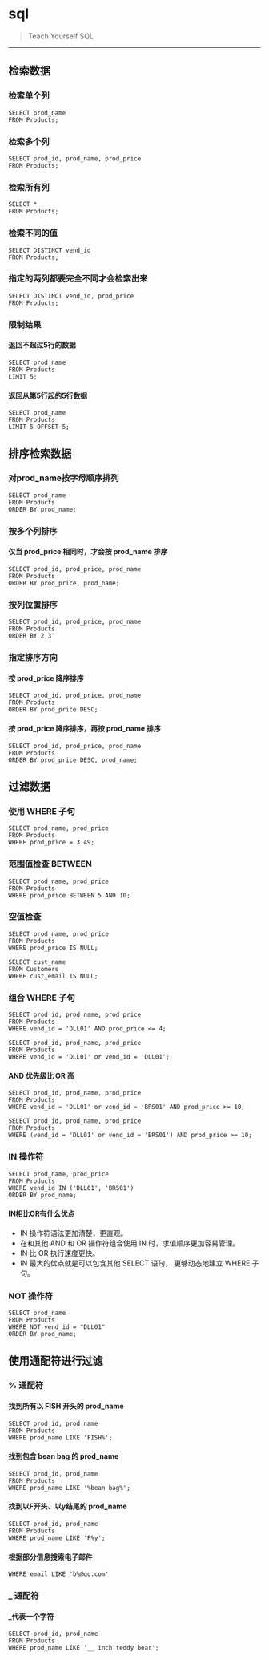 # sql
> Teach Yourself SQL
---------------------
## 检索数据

### 检索单个列
```
SELECT prod_name 
FROM Products;
```
### 检索多个列
```
SELECT prod_id, prod_name, prod_price
FROM Products;
```
### 检索所有列
```
SELECT *
FROM Products;
```
### 检索不同的值
```
SELECT DISTINCT vend_id
FROM Products;
```

### 指定的两列都要完全不同才会检索出来
```
SELECT DISTINCT vend_id, prod_price
FROM Products;
```
### 限制结果
#### 返回不超过5行的数据
```
SELECT prod_name
FROM Products
LIMIT 5;
```
#### 返回从第5行起的5行数据
```
SELECT prod_name
FROM Products
LIMIT 5 OFFSET 5;
```

## 排序检索数据
### 对prod_name按字母顺序排列
```
SELECT prod_name
FROM Products
ORDER BY prod_name;
```
### 按多个列排序
#### 仅当 prod_price 相同时，才会按 prod_name 排序
```
SELECT prod_id, prod_price, prod_name 
FROM Products
ORDER BY prod_price, prod_name;
```
### 按列位置排序
```
SELECT prod_id, prod_price, prod_name 
FROM Products
ORDER BY 2,3
```
### 指定排序方向
#### 按 prod_price 降序排序
```
SELECT prod_id, prod_price, prod_name 
FROM Products
ORDER BY prod_price DESC;
```
#### 按 prod_price 降序排序，再按 prod_name 排序
```
SELECT prod_id, prod_price, prod_name 
FROM Products
ORDER BY prod_price DESC, prod_name;
```

## 过滤数据
### 使用 WHERE 子句
```
SELECT prod_name, prod_price
FROM Products
WHERE prod_price = 3.49;
```
### 范围值检查 BETWEEN
```
SELECT prod_name, prod_price
FROM Products
WHERE prod_price BETWEEN 5 AND 10;
```
### 空值检查
```
SELECT prod_name, prod_price
FROM Products
WHERE prod_price IS NULL;

SELECT cust_name
FROM Customers
WHERE cust_email IS NULL;
```
### 组合 WHERE 子句
```
SELECT prod_id, prod_name, prod_price
FROM Products
WHERE vend_id = 'DLL01' AND prod_price <= 4;

SELECT prod_id, prod_name, prod_price
FROM Products
WHERE vend_id = 'DLL01' or vend_id = 'DLL01';
```
#### AND 优先级比 OR 高
```
SELECT prod_id, prod_name, prod_price
FROM Products
WHERE vend_id = 'DLL01' or vend_id = 'BRS01' AND prod_price >= 10;

SELECT prod_id, prod_name, prod_price
FROM Products
WHERE (vend_id = 'DLL01' or vend_id = 'BRS01') AND prod_price >= 10;
```
### IN 操作符
```
SELECT prod_name, prod_price
FROM Products
WHERE vend_id IN ('DLL01', 'BRS01')
ORDER BY prod_name;
```
#### IN相比OR有什么优点
- IN 操作符语法更加清楚，更直观。
- 在和其他 AND 和 OR 操作符组合使用 IN 时，求值顺序更加容易管理。
- IN 比 OR 执行速度更快。
- IN 最大的优点就是可以包含其他 SELECT 语句， 更够动态地建立 WHERE 子句。

### NOT 操作符
```
SELECT prod_name
FROM Products
WHERE NOT vend_id = "DLL01"
ORDER BY prod_name;
```

## 使用通配符进行过滤
### % 通配符
#### 找到所有以 FISH 开头的 prod_name
```
SELECT prod_id, prod_name
FROM Products
WHERE prod_name LIKE 'FISH%';
```
#### 找到包含 bean bag 的 prod_name 
```
SELECT prod_id, prod_name
FROM Products
WHERE prod_name LIKE '%bean bag%';
```

#### 找到以F开头、以y结尾的 prod_name 
```
SELECT prod_id, prod_name
FROM Products
WHERE prod_name LIKE 'F%y';
```

#### 根据部分信息搜索电子邮件
```
WHERE email LIKE 'b%@qq.com'
```

### _ 通配符
#### _代表一个字符
```
SELECT prod_id, prod_name
FROM Products
WHERE prod_name LIKE '__ inch teddy bear';
```